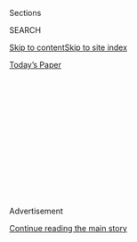 <div id="app">

<div>

<div>

<div>

<div class="NYTAppHideMasthead css-1q2w90k e1suatyy0">

<div class="section css-ui9rw0 e1suatyy2">

<div class="css-eph4ug er09x8g0">

<div class="css-6n7j50">

</div>

<span class="css-1dv1kvn">Sections</span>

<div class="css-10488qs">

<span class="css-1dv1kvn">SEARCH</span>

</div>

[Skip to content](#site-content)[Skip to site
index](#site-index)

</div>

<div class="css-10698na e1huz5gh0">

</div>

</div>

<div id="masthead-bar-one" class="section hasLinks css-15hmgas e1csuq9d3">

<div class="css-uqyvli e1csuq9d0">

</div>

<div class="css-1uqjmks e1csuq9d1">

</div>

<div class="css-9e9ivx">

[](https://myaccount.nytimes3xbfgragh.onion/auth/login?response_type=cookie&client_id=vi)

</div>

<div class="css-1bvtpon e1csuq9d2">

[Today’s
Paper](https://www.nytimes3xbfgragh.onion/section/todayspaper)

</div>

</div>

</div>

</div>

<div data-aria-hidden="false">

<div id="site-content" data-role="main">

<div>

<div class="css-1aor85t" style="opacity:0.000000001;z-index:-1;visibility:hidden">

<div class="css-1hqnpie">

<div class="css-epjblv">

<span class="css-100wwgy">In a 19th-Century Cart House, a Designer
Creates a Room of Her
Own</span>

</div>

<div class="css-k008qs">

<div class="css-o5pzib">

<span class="css-18z7m18"></span>

<div>

</div>

</div>

<span class="css-1n6z4y">https://nyti.ms/3fde181</span>

<div class="css-1705lsu">

<div class="css-4xjgmj">

<div class="css-4skfbu" data-role="toolbar" data-aria-label="Social Media Share buttons, Save button, and Comments Panel with current comment count" data-testid="share-tools">

  - 
  - 
  - 
  - 
    
    <div class="css-6n7j50">
    
    </div>

  - 

</div>

</div>

</div>

</div>

</div>

</div>

<div id="NYT_TOP_BANNER_REGION" class="css-13pd83m">

</div>

<div id="top-wrapper" class="css-1sy8kpn">

<div id="top-slug" class="css-l9onyx">

Advertisement

</div>

[Continue reading the main
story](#after-top)

<div class="ad top-wrapper" style="text-align:center;height:100%;display:block;min-height:250px">

<div id="top" class="place-ad" data-position="top" data-size-key="top">

</div>

</div>

<div id="after-top">

</div>

</div>

<div>

<div id="sponsor-wrapper" class="css-1hyfx7x">

<div id="sponsor-slug" class="css-19vbshk">

Supported by

</div>

[Continue reading the main
story](#after-sponsor)

<div id="sponsor" class="ad sponsor-wrapper" style="text-align:center;height:100%;display:block">

</div>

<div id="after-sponsor">

</div>

</div>

<div class="css-186x18t">

</div>

<div class="css-1vkm6nb ehdk2mb0">

# In a 19th-Century Cart House, a Designer Creates a Room of Her Own

</div>

Harriet Anstruther has transformed a former outbuilding on her farm in
the British countryside into a maximalist retreat.

<div class="css-79elbk" data-testid="photoviewer-wrapper">

<div class="css-z3e15g" data-testid="photoviewer-wrapper-hidden">

</div>

<div class="css-1a48zt4 ehw59r15" data-testid="photoviewer-children">

![<span class="css-1l9o2ey e13ogyst0" data-aria-hidden="true">Enveloped
in wisteria and roses, a former cart house in the garden of the British
designer Harriet Anstruther’s West Sussex farm now serves as her study,
with a bedroom for
guests.</span><span class="css-1nlbvxy e1z0qqy90" itemprop="copyrightHolder"><span class="css-1ly73wi e1tej78p0">Credit...</span><span><span>Henry
Bourne</span></span></span>](https://static01.graylady3jvrrxbe.onion/images/2020/07/16/t-magazine/16tmag-bothy-slide-P1ID/16tmag-bothy-slide-P1ID-articleLarge.jpg?quality=75&auto=webp&disable=upscale)

</div>

</div>

<div class="css-18e8msd">

<div class="css-vp77d3 epjyd6m0">

<div class="css-1baulvz">

By [<span class="css-1baulvz last-byline" itemprop="name">Aimee
Farrell</span>](https://www.nytimes3xbfgragh.onion/by/aimee-farrell)

</div>

</div>

  - July 31,
    2020

  - 
    
    <div class="css-4xjgmj">
    
    <div class="css-d8bdto" data-role="toolbar" data-aria-label="Social Media Share buttons, Save button, and Comments Panel with current comment count" data-testid="share-tools">
    
      - 
      - 
      - 
      - 
        
        <div class="css-6n7j50">
        
        </div>
    
      - 
    
    </div>
    
    </div>

</div>

</div>

<div class="section meteredContent css-1r7ky0e" name="articleBody" itemprop="articleBody">

<div class="css-1fanzo5 StoryBodyCompanionColumn">

<div class="css-53u6y8">

When the British designer [Harriet
Anstruther](http://www.harrietanstruther.com/) first moved into the
500-year-old wattle-and-daub West Sussex farmhouse she shares with her
husband, the photographer [Henry Bourne](http://www.henrybourne.com/),
in 1998, there wasn’t much of a garden. “It was a nest of brambles and
snakes,” she recalls of the square half-acre walled plot that separates
the timber-frame home from the property’s roughly 100 acres of pasture,
woodland and wildflower meadows. “It was cold and wet,” she says, “but
unbelievably idyllic.”

Today, the garden’s appeal is easier to see. Over the past two decades,
Anstruther has lovingly transformed this onetime thicket of weeds into a
sanctuary of richly layered, ever-evolving plantings. At the rear of the
house, in an area that was once a dumping ground for old mattresses and
farm machinery, she has established a bountiful kitchen garden, in
raised beds made from railway sleepers, that yields harvests of carrots,
lettuces, peas, potatoes, fennel, beans, herbs and berries (the nearby
woods are also a generous source of wild damsons and elderflowers).
Pushing up against the knapped **** flint walls of the south-facing
front garden, there are fruit trees bearing greengages, damsons,
mulberries, apples and pears. And Bourne has gradually coaxed a lawn
into existence, which now flanks the home at the front and back. But
perhaps most glorious of all are the roses. Ascending the garden’s gates
and a pyramid-topped iron gazebo, and rambling amid deep borders of
foxgloves and clematis, are more than 100 rose bushes of some 50
varieties, their fragrant abundance typifying the cottage-garden charm
that Anstruther has nurtured here. “It’s a little oasis,” she says,
“Just like an interior, a garden can encapsulate your small corner of
the
world.”

</div>

</div>

<div>

</div>

<div class="css-nvxo42 e73j0it0">

<div class="css-1xdhyk6 erfvjey0">

<span class="css-1ly73wi e1tej78p0">Image</span>

<div class="css-zjzyr8">

<div data-testid="lazyimage-container" style="height:515.5555555555555px">

</div>

</div>

</div>

<span class="css-1l9o2ey e13ogyst0" data-aria-hidden="true">In the
study, deep blue walls offset antique wood furniture and Persian
rugs.</span><span class="css-1nlbvxy e1z0qqy90" itemprop="copyrightHolder"><span class="css-1ly73wi e1tej78p0">Credit...</span><span>Henry
Bourne</span></span>

<div class="css-1xdhyk6 erfvjey0">

<span class="css-1ly73wi e1tej78p0">Image</span>

<div class="css-zjzyr8">

<div data-testid="lazyimage-container" style="height:515.5555555555555px">

</div>

</div>

</div>

<span class="css-1l9o2ey e13ogyst0" data-aria-hidden="true">Built-in
bookshelves house a collection of literature by Vita Sackville-West, Rex
Whistler and Virginia Woolf passed down from Anstruther’s
great-aunt.</span><span class="css-1nlbvxy e1z0qqy90" itemprop="copyrightHolder"><span class="css-1ly73wi e1tej78p0">Credit...</span><span>Henry
Bourne</span></span>

</div>

<div class="css-1fanzo5 StoryBodyCompanionColumn">

<div class="css-53u6y8">

But if the home’s green spaces and main house are a shared retreat for
the couple **** — Anstruther and Bourne, who previously spent most of
the year in London, moved here full-time last summer — the designer’s
latest project is a hideaway all her own. From the back of the property,
a gravel path meanders past a towering walnut tree, as old as the house,
before arriving at a low wrought-iron gate. Beyond it, covered partly in
wisteria and climbing roses, is a compact red brick two-story
outbuilding, its former barn door, now filled in with blackened
weatherboards and inset with a casement window, creating an arched
backdrop for a small terrace. The box-shaped, roughly 450-square-foot
structure was once a cart house used for storing agricultural machinery
and as lodging for a farmworker, who would have entered the upper floor
via an external staircase. “But we’ve always called it a
[bothy](https://www.nytimes3xbfgragh.onion/2019/01/21/travel/in-search-of-britains-bothies.html),”
Anstruther explains, employing the Scottish term typically associated
with the small, shared shelters found in the remote outer reaches of the
Highlands but also used to denote outlying buildings on English estates.
Simple but cozy, its interior recalls the cocooning comfort of her
childhood home nearby in
Sussex.

</div>

</div>

<div class="css-nvxo42 e73j0it0">

<div class="css-1xdhyk6 erfvjey0">

<span class="css-1ly73wi e1tej78p0">Image</span>

<div class="css-zjzyr8">

<div data-testid="lazyimage-container" style="height:515.5555555555555px">

</div>

</div>

</div>

<span class="css-1l9o2ey e13ogyst0" data-aria-hidden="true">In the guest
bedroom, a Victorian bed frame from a Sussex antiques fair contrasts
with contemporary artworks, including a porcelain sculpture of a blouse
by the ceramist Kaori
Tatebayashi.</span><span class="css-1nlbvxy e1z0qqy90" itemprop="copyrightHolder"><span class="css-1ly73wi e1tej78p0">Credit...</span><span>Henry
Bourne</span></span>

<div class="css-1xdhyk6 erfvjey0">

<span class="css-1ly73wi e1tej78p0">Image</span>

<div class="css-zjzyr8">

<div data-testid="lazyimage-container" style="height:515.5555555555555px">

</div>

</div>

</div>

<span class="css-1l9o2ey e13ogyst0" data-aria-hidden="true">In the
bathroom, Anstruther added a blue wainscot but kept the walls white.
“Things can look grubby in a bathroom if it’s too dark,” she
says.</span><span class="css-1nlbvxy e1z0qqy90" itemprop="copyrightHolder"><span class="css-1ly73wi e1tej78p0">Credit...</span><span>Henry
Bourne</span></span>

</div>

<div class="css-1fanzo5 StoryBodyCompanionColumn">

<div class="css-53u6y8">

Thought to date to the 1830s (it appears in a 19th-century watercolor
painting of the property that a friend spotted in a local junk shop),
the cottage had until recently served as a rental property. Not long
after she first arrived at the farm, Anstruther modernized the interior
and, crucially, added an internal staircase. But after its long-term
tenants moved out last fall, she decided to hold onto the space and
embark on a second renovation — this time with her own preferences in
mind. She installed a modern kitchen with slate-topped counters in the
lean-to downstairs and a white ceramic, claw-footed roll-top tub in the
modestly sized top-floor bathroom. And while there is now a snug bedroom
with an oak-beam ceiling upstairs for guests, almost the entire ground
floor (the kitchen sits at the western end) **** serves as a study for
Anstruther, one where she can focus on her writing and research
surrounded by the objects that inspire her. “I’ve always wanted a room
of my own,” she says. “It’s the first time I’ve had such a private
place.”

</div>

</div>

<div class="css-nvxo42 e73j0it0">

<div class="css-1xdhyk6 erfvjey0">

<span class="css-1ly73wi e1tej78p0">Image</span>

<div class="css-zjzyr8">

<div data-testid="lazyimage-container" style="height:515.5555555555555px">

</div>

</div>

</div>

<span class="css-1l9o2ey e13ogyst0" data-aria-hidden="true">Foxgloves
and roses proliferate on the garden’s eastern
wall.</span><span class="css-1nlbvxy e1z0qqy90" itemprop="copyrightHolder"><span class="css-1ly73wi e1tej78p0">Credit...</span><span>Henry
Bourne</span></span>

<div class="css-1xdhyk6 erfvjey0">

<span class="css-1ly73wi e1tej78p0">Image</span>

<div class="css-zjzyr8">

<div data-testid="lazyimage-container" style="height:515.5555555555555px">

</div>

</div>

</div>

<span class="css-1l9o2ey e13ogyst0" data-aria-hidden="true">A path cuts
from the back garden and through a grazing meadow into the woodland that
surrounds the
farmhouse.</span><span class="css-1nlbvxy e1z0qqy90" itemprop="copyrightHolder"><span class="css-1ly73wi e1tej78p0">Credit...</span><span>Henry
Bourne</span></span>

</div>

<div class="css-1fanzo5 StoryBodyCompanionColumn">

<div class="css-53u6y8">

Though Anstruther’s namesake design practice is known for its
meticulously considered and elegantly restrained interiors, in the cart
house, she has indulged her quirkier side. The simple wooden floors are
painted matte black and covered in a patchwork of Persian rugs and each
wall and surface is arranged with personal artifacts, including
19th-century Scottish ceramics, paintings of horses and a taxidermied
barn owl encased in a glass dome. She began the process of redecorating
by first assembling in the cottage her most treasured and personal
pieces of furniture and art, such as a tasseled burgundy silk-damask
curtain discovered at a French brocante, a gently battered chaise longue
**** picked up at the nearby Petworth Antiques Market, and oil paintings
and antique walnut and fruitwood furniture passed down from her late
father — that had been scattered between the couple’s former London
home, their offices and the farmhouse. It’s these cherished objects that
lend the interior its eclectic and intensely homey **** feel — and
inspired its deeply saturated Prussian blue walls. “I wanted something
all-encompassing that would reflect my Scottish heritage,” Anstruther
says.

</div>

</div>

<div class="css-79elbk" data-testid="photoviewer-wrapper">

<div class="css-z3e15g" data-testid="photoviewer-wrapper-hidden">

</div>

<div class="css-1a48zt4 ehw59r15" data-testid="photoviewer-children">

![<span class="css-1l9o2ey e13ogyst0" data-aria-hidden="true">In the
walled garden, Albéric Barbier roses grow around the iron frame of a
gazebo that Anstruther designed to echo the shape of the cart house in
miniature.</span><span class="css-1nlbvxy e1z0qqy90" itemprop="copyrightHolder"><span class="css-1ly73wi e1tej78p0">Credit...</span><span>Henry
Bourne</span></span>](https://static01.graylady3jvrrxbe.onion/images/2020/07/16/t-magazine/16tmag-bothy-slide-6R7J/16tmag-bothy-slide-6R7J-articleLarge.jpg?quality=75&auto=webp&disable=upscale)

</div>

</div>

<div class="css-1fanzo5 StoryBodyCompanionColumn">

<div class="css-53u6y8">

Indeed, every corner of the bothy represents some part of her history.
In the bedroom, a wool blanket woven in her family’s Campbell clan
tartan covers a high-backed grandfather chair topped with one of the
Victorian-style needlepoint cushions, depicting dogs and countryside
scenes, that Anstruther frequently stitches “I have hundreds of them —
largely thanks to the fact that you can’t sew and smoke at the same
time,” she jokes And at the center of the study, in front of a small
wood-burning cast-iron stove, is a restored circular, ebony-edged
fruitwood library table that once belonged to one of Anstruther’s
ancestors, Princess Louise. The sixth child of Queen Victoria, the
princess was rumored to have had an affair with the queen’s sculptor,
Joseph Edgar Boehm, and to have been discovered, on occasion, in
flagrante on this very table. “When my father gave it to me, he told me
I mustn’t mend the wobble,” Anstruther says with a laugh. But most often
she sits at her father’s writing bureau, an elegant, wall-facing ****
rosewood **** Napoleon III cylinder desk, dating to the 1860s, that
stands in the southeastern corner of the room. Hanging on the wall
beside it, next to a cluster of small oil and watercolor paintings, is a
pastel portrait of Anstruther’s great-aunt, Joan Campbell, as a
flaxen-haired young girl. Campbell, who was friends with members of the
Bloomsbury Group at the turn of the 20th century, also bequeathed many
of her books, including early editions of works by Vita Sackville-West
and Virginia Woolf, to her great-niece. Today, they line a set of
bespoke wooden shelves tucked beneath the stairs on the neighboring
wall. It’s a study, the designer reflects, that is the opposite of a
blank canvas. “This one little room captures the **** past, the present
and the future,” she says. “It’s full of things that mean something to
me. It’s my
castle.”

</div>

</div>

<div class="css-a7yk8a e73j0it0">

<div class="css-1xdhyk6 erfvjey0">

<span class="css-1ly73wi e1tej78p0">Image</span>

<div class="css-zjzyr8">

<div data-testid="lazyimage-container" style="height:515.5555555555555px">

</div>

</div>

</div>

<span class="css-1l9o2ey e13ogyst0" data-aria-hidden="true">A gravel
path leads to the back of the cart house, whose original second-floor
barn doors now incorporate a bedroom
window.</span><span class="css-1nlbvxy e1z0qqy90" itemprop="copyrightHolder"><span class="css-1ly73wi e1tej78p0">Credit...</span><span>Henry
Bourne</span></span>

<div class="css-1xdhyk6 erfvjey0">

<span class="css-1ly73wi e1tej78p0">Image</span>

<div class="css-zjzyr8">

<div data-testid="lazyimage-container" style="height:515.5555555555555px">

</div>

</div>

</div>

<span class="css-1l9o2ey e13ogyst0" data-aria-hidden="true">Roses grow
up the wall of the property’s hay
barn.</span><span class="css-1nlbvxy e1z0qqy90" itemprop="copyrightHolder"><span class="css-1ly73wi e1tej78p0">Credit...</span><span>Henry
Bourne</span></span>

</div>

<div class="css-1fanzo5 StoryBodyCompanionColumn">

<div class="css-53u6y8">

Anstruther, who is currently working on the interior of a cafe and shop
for a major London museum, has long seen her role as a designer as
threading together the different layers of history and daily life that
must coexist within a home or building: **** In the bothy’s bedroom,
above an ornate, Victorian gilt and wrought-iron bedstead, hangs what
looks like a child’s blouse from a similar era but is, in fact, a
contemporary piece rendered in porcelain by the London-based ceramist
[Kaori Tatebayashi](http://www.kaoriceramics.com/). And downstairs in
the study, an 18th-century hat-maker’s mannequin, made from papier-mâché
with a profile shaped like a Regency bonnet, sits on a console table
beneath an adolescent self-portrait sketched in pencil by her now
grown-up daughter, Celeste. “The pleasure I get from just looking at all
these things is immeasurable,” Anstruther says. “It sounds so
sentimental, but it feels like the culmination of my life so far. It’s
who I am.”

</div>

</div>

<div>

</div>

</div>

<div>

</div>

<div>

</div>

<div>

</div>

<div>

<div id="bottom-wrapper" class="css-1ede5it">

<div id="bottom-slug" class="css-l9onyx">

Advertisement

</div>

[Continue reading the main
story](#after-bottom)

<div id="bottom" class="ad bottom-wrapper" style="text-align:center;height:100%;display:block;min-height:90px">

</div>

<div id="after-bottom">

</div>

</div>

</div>

</div>

</div>

## Site Index

<div>

</div>

## Site Information Navigation

  - [© <span>2020</span> <span>The New York Times
    Company</span>](https://help.nytimes3xbfgragh.onion/hc/en-us/articles/115014792127-Copyright-notice)

<!-- end list -->

  - [NYTCo](https://www.nytco.com/)
  - [Contact
    Us](https://help.nytimes3xbfgragh.onion/hc/en-us/articles/115015385887-Contact-Us)
  - [Work with us](https://www.nytco.com/careers/)
  - [Advertise](https://nytmediakit.com/)
  - [T Brand Studio](http://www.tbrandstudio.com/)
  - [Your Ad
    Choices](https://www.nytimes3xbfgragh.onion/privacy/cookie-policy#how-do-i-manage-trackers)
  - [Privacy](https://www.nytimes3xbfgragh.onion/privacy)
  - [Terms of
    Service](https://help.nytimes3xbfgragh.onion/hc/en-us/articles/115014893428-Terms-of-service)
  - [Terms of
    Sale](https://help.nytimes3xbfgragh.onion/hc/en-us/articles/115014893968-Terms-of-sale)
  - [Site
    Map](https://spiderbites.nytimes3xbfgragh.onion)
  - [Help](https://help.nytimes3xbfgragh.onion/hc/en-us)
  - [Subscriptions](https://www.nytimes3xbfgragh.onion/subscription?campaignId=37WXW)

</div>

</div>

</div>

</div>
